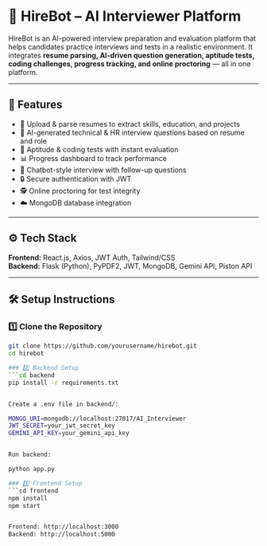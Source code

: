 # 🤖 HireBot – AI Interviewer Platform

HireBot is an AI-powered interview preparation and evaluation platform that helps candidates practice interviews and tests in a realistic environment. It integrates **resume parsing, AI-driven question generation, aptitude tests, coding challenges, progress tracking, and online proctoring** — all in one platform.

---

## 🚀 Features
- 📄 Upload & parse resumes to extract skills, education, and projects  
- 🤖 AI-generated technical & HR interview questions based on resume and role  
- 🧠 Aptitude & coding tests with instant evaluation  
- 📊 Progress dashboard to track performance  
- 💬 Chatbot-style interview with follow-up questions  
- 🔒 Secure authentication with JWT  
- 🕵️ Online proctoring for test integrity  
- ☁️ MongoDB database integration  

---

## ⚙️ Tech Stack
**Frontend:** React.js, Axios, JWT Auth, Tailwind/CSS  
**Backend:** Flask (Python), PyPDF2, JWT, MongoDB, Gemini API, Piston API  

---

## 🛠️ Setup Instructions

### 1️⃣ Clone the Repository
```bash
git clone https://github.com/yourusername/hirebot.git
cd hirebot

### 2️⃣ Backend Setup
```cd backend
pip install -r requirements.txt


Create a .env file in backend/:

MONGO_URI=mongodb://localhost:27017/AI_Interviewer
JWT_SECRET=your_jwt_secret_key
GEMINI_API_KEY=your_gemini_api_key


Run backend:

python app.py

### 3️⃣ Frontend Setup
```cd frontend
npm install
npm start


Frontend: http://localhost:3000
Backend: http://localhost:5000

